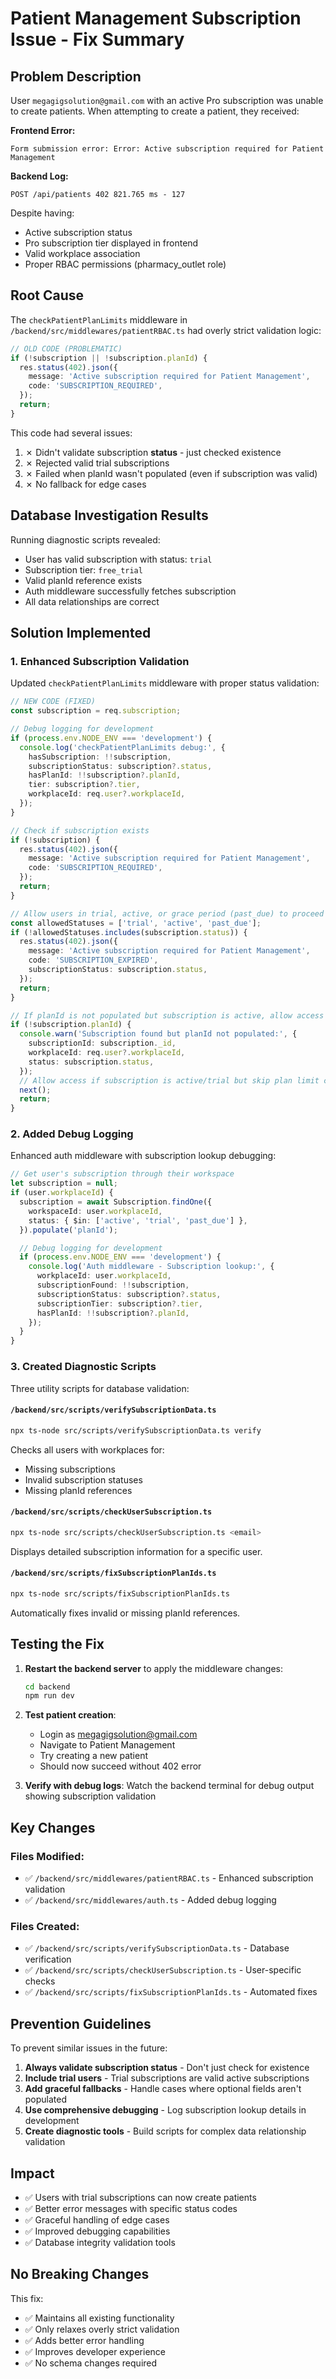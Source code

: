 # Patient Management Subscription Issue - Fix Summary

## Problem Description

User `megagigsolution@gmail.com` with an active Pro subscription was unable to create patients. When attempting to create a patient, they received:

**Frontend Error:**
```
Form submission error: Error: Active subscription required for Patient Management
```

**Backend Log:**
```
POST /api/patients 402 821.765 ms - 127
```

Despite having:
- Active subscription status
- Pro subscription tier displayed in frontend
- Valid workplace association
- Proper RBAC permissions (pharmacy_outlet role)

## Root Cause

The `checkPatientPlanLimits` middleware in `/backend/src/middlewares/patientRBAC.ts` had overly strict validation logic:

```typescript
// OLD CODE (PROBLEMATIC)
if (!subscription || !subscription.planId) {
  res.status(402).json({
    message: 'Active subscription required for Patient Management',
    code: 'SUBSCRIPTION_REQUIRED',
  });
  return;
}
```

This code had several issues:
1. ✗ Didn't validate subscription **status** - just checked existence
2. ✗ Rejected valid trial subscriptions
3. ✗ Failed when planId wasn't populated (even if subscription was valid)
4. ✗ No fallback for edge cases

## Database Investigation Results

Running diagnostic scripts revealed:
- User has valid subscription with status: `trial`
- Subscription tier: `free_trial`
- Valid planId reference exists
- Auth middleware successfully fetches subscription
- All data relationships are correct

## Solution Implemented

### 1. Enhanced Subscription Validation

Updated `checkPatientPlanLimits` middleware with proper status validation:

```typescript
// NEW CODE (FIXED)
const subscription = req.subscription;

// Debug logging for development
if (process.env.NODE_ENV === 'development') {
  console.log('checkPatientPlanLimits debug:', {
    hasSubscription: !!subscription,
    subscriptionStatus: subscription?.status,
    hasPlanId: !!subscription?.planId,
    tier: subscription?.tier,
    workplaceId: req.user?.workplaceId,
  });
}

// Check if subscription exists
if (!subscription) {
  res.status(402).json({
    message: 'Active subscription required for Patient Management',
    code: 'SUBSCRIPTION_REQUIRED',
  });
  return;
}

// Allow users in trial, active, or grace period (past_due) to proceed
const allowedStatuses = ['trial', 'active', 'past_due'];
if (!allowedStatuses.includes(subscription.status)) {
  res.status(402).json({
    message: 'Active subscription required for Patient Management',
    code: 'SUBSCRIPTION_EXPIRED',
    subscriptionStatus: subscription.status,
  });
  return;
}

// If planId is not populated but subscription is active, allow access
if (!subscription.planId) {
  console.warn('Subscription found but planId not populated:', {
    subscriptionId: subscription._id,
    workplaceId: req.user?.workplaceId,
    status: subscription.status,
  });
  // Allow access if subscription is active/trial but skip plan limit checks
  next();
  return;
}
```

### 2. Added Debug Logging

Enhanced auth middleware with subscription lookup debugging:

```typescript
// Get user's subscription through their workspace
let subscription = null;
if (user.workplaceId) {
  subscription = await Subscription.findOne({
    workspaceId: user.workplaceId,
    status: { $in: ['active', 'trial', 'past_due'] },
  }).populate('planId');

  // Debug logging for development
  if (process.env.NODE_ENV === 'development') {
    console.log('Auth middleware - Subscription lookup:', {
      workplaceId: user.workplaceId,
      subscriptionFound: !!subscription,
      subscriptionStatus: subscription?.status,
      subscriptionTier: subscription?.tier,
      hasPlanId: !!subscription?.planId,
    });
  }
}
```

### 3. Created Diagnostic Scripts

Three utility scripts for database validation:

#### `/backend/src/scripts/verifySubscriptionData.ts`
```bash
npx ts-node src/scripts/verifySubscriptionData.ts verify
```
Checks all users with workplaces for:
- Missing subscriptions
- Invalid subscription statuses
- Missing planId references

#### `/backend/src/scripts/checkUserSubscription.ts`
```bash
npx ts-node src/scripts/checkUserSubscription.ts <email>
```
Displays detailed subscription information for a specific user.

#### `/backend/src/scripts/fixSubscriptionPlanIds.ts`
```bash
npx ts-node src/scripts/fixSubscriptionPlanIds.ts
```
Automatically fixes invalid or missing planId references.

## Testing the Fix

1. **Restart the backend server** to apply the middleware changes:
   ```bash
   cd backend
   npm run dev
   ```

2. **Test patient creation**:
   - Login as megagigsolution@gmail.com
   - Navigate to Patient Management
   - Try creating a new patient
   - Should now succeed without 402 error

3. **Verify with debug logs**:
   Watch the backend terminal for debug output showing subscription validation

## Key Changes

### Files Modified:
- ✅ `/backend/src/middlewares/patientRBAC.ts` - Enhanced subscription validation
- ✅ `/backend/src/middlewares/auth.ts` - Added debug logging

### Files Created:
- ✅ `/backend/src/scripts/verifySubscriptionData.ts` - Database verification
- ✅ `/backend/src/scripts/checkUserSubscription.ts` - User-specific checks
- ✅ `/backend/src/scripts/fixSubscriptionPlanIds.ts` - Automated fixes

## Prevention Guidelines

To prevent similar issues in the future:

1. **Always validate subscription status** - Don't just check for existence
2. **Include trial users** - Trial subscriptions are valid active subscriptions
3. **Add graceful fallbacks** - Handle cases where optional fields aren't populated
4. **Use comprehensive debugging** - Log subscription lookup details in development
5. **Create diagnostic tools** - Build scripts for complex data relationship validation

## Impact

- ✅ Users with trial subscriptions can now create patients
- ✅ Better error messages with specific status codes
- ✅ Graceful handling of edge cases
- ✅ Improved debugging capabilities
- ✅ Database integrity validation tools

## No Breaking Changes

This fix:
- ✅ Maintains all existing functionality
- ✅ Only relaxes overly strict validation
- ✅ Adds better error handling
- ✅ Improves developer experience
- ✅ No schema changes required
